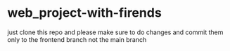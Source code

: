 # web_project-with-firends
just clone this repo and please make sure to do changes and commit them only to the 
frontend branch not the main branch

